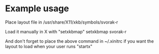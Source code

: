 Example usage
=============

Place layout file in
/usr/share/X11/xkb/symbols/svorak-r

Load it manually in X with "setxkbmap"
setxkbmap svorak-r

And don't forget to place the above command in ~/.xinitrc if you want the layout to load when your user runs "startx"
